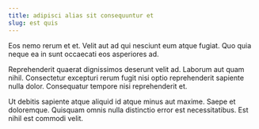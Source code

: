 ```yaml
---
title: adipisci alias sit consequuntur et
slug: est quis
---
```


Eos nemo rerum et et. Velit aut ad qui nesciunt eum atque fugiat. Quo quia neque ea in sunt occaecati eos asperiores ad.

Reprehenderit quaerat dignissimos deserunt velit ad. Laborum aut quam nihil. Consectetur excepturi rerum fugit nisi optio reprehenderit sapiente nulla dolor. Consequatur tempore nisi reprehenderit et.

Ut debitis sapiente atque aliquid id atque minus aut maxime. Saepe et doloremque. Quisquam omnis nulla distinctio error est necessitatibus. Est nihil est commodi velit.
